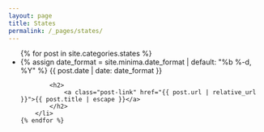 ```yaml
---
layout: page
title: States
permalink: /_pages/states/
---
```


<ul class="post-list">
	{% for post in site.categories.states %}
		<li>
			{% assign date_format = site.minima.date_format | default: "%b %-d, %Y" %}
			<span class="post-meta">{{ post.date | date: date_format }}</span>

			<h2>
				<a class="post-link" href="{{ post.url | relative_url }}">{{ post.title | escape }}</a>
			</h2>
		</li>
	{% endfor %}
</ul>
